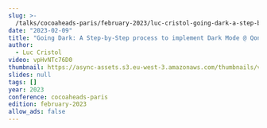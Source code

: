 ```yaml
---
slug: >-
  /talks/cocoaheads-paris/february-2023/luc-cristol-going-dark-a-step-by-step-process-to-implement-dark-mode-qonto
date: "2023-02-09"
title: "Going Dark: A Step-by-Step process to implement Dark Mode @ Qonto"
author:
  - Luc Cristol
video: vpHvNTc76D0
thumbnail: https://async-assets.s3.eu-west-3.amazonaws.com/thumbnails/vpHvNTc76D0.jpg
slides: null
tags: []
year: 2023
conference: cocoaheads-paris
edition: february-2023
allow_ads: false
---
```


